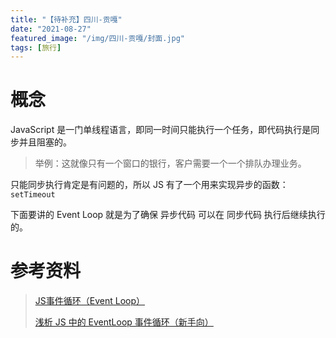 ```yaml
---
title: "【待补充】四川-贡嘎"
date: "2021-08-27"
featured_image: "/img/四川-贡嘎/封面.jpg"
tags: [旅行]
---
```


# 概念

JavaScript 是一门单线程语言，即同一时间只能执行一个任务，即代码执行是同步并且阻塞的。

> 举例：这就像只有一个窗口的银行，客户需要一个一个排队办理业务。

只能同步执行肯定是有问题的，所以 JS 有了一个用来实现异步的函数：`setTimeout`

下面要讲的 Event Loop 就是为了确保 异步代码 可以在 同步代码 执行后继续执行的。

# 参考资料

> [JS事件循环（Event Loop）](https://www.cnblogs.com/formercoding/p/12906640.html)
>
> [浅析 JS 中的 EventLoop 事件循环（新手向）](https://segmentfault.com/a/1190000019313028)

